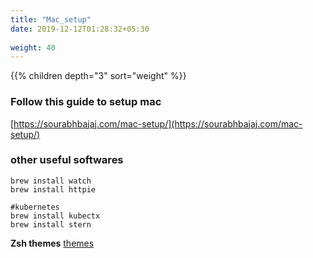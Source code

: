 ```yaml
---
title: "Mac_setup"
date: 2019-12-12T01:28:32+05:30
 
weight: 40
---
```


{{% children depth="3" sort="weight" %}}


### Follow this guide to setup mac
[https://sourabhbajaj.com/mac-setup/](https://sourabhbajaj.com/mac-setup/)

### other useful softwares

    brew install watch
    brew install httpie

    #kubernetes
    brew install kubectx
    brew install stern


**Zsh themes**
[themes](https://github.com/ohmyzsh/ohmyzsh/wiki/Themes)

